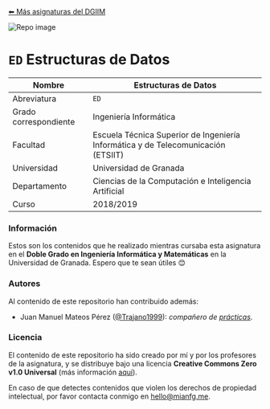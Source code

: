 [⬅ Más asignaturas del DGIIM](https://github.com/mianfg-DGIIM)

![Repo image](https://repository-images.githubusercontent.com/292303542/ebb02509-d2cd-4fb1-b577-099b6ff5023c)

# `ED` Estructuras de Datos

| Nombre                |  Estructuras de Datos                                        |
| --------------------- | ------------------------------------------------------------ |
| Abreviatura           | `ED`                                                         |
| Grado correspondiente | Ingeniería Informática                                       |
| Facultad              | Escuela Técnica Superior de Ingeniería Informática y de Telecomunicación (ETSIIT) |
| Universidad           | Universidad de Granada                                       |
| Departamento          | Ciencias de la Computación e Inteligencia Artificial         |
| Curso                 | 2018/2019                                                    |

### Información

Estos son los contenidos que he realizado mientras cursaba esta asignatura en el **Doble Grado en Ingeniería Informática y Matemáticas** en la Universidad de Granada. Espero que te sean útiles 😊

### Autores

Al contenido de este repositorio han contribuido además:

* Juan Manuel Mateos Pérez ([@Trajano1999](https://github.com/Trajano1999)): _compañero de [prácticas](./Prácticas)_.

### Licencia

El contenido de este repositorio ha sido creado por mí y por los profesores de la asignatura, y se distribuye bajo una licencia **Creative Commons Zero v1.0 Universal** (más información [aquí](./LICENSE)).

En caso de que detectes contenidos que violen los derechos de propiedad intelectual, por favor contacta conmigo en [hello@mianfg.me](mailto:hello@mianfg.me).


